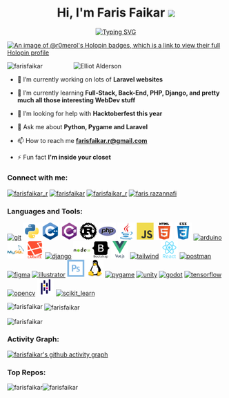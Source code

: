 <h1 align="center">Hi, I'm Faris Faikar <img src="https://i.giphy.com/media/hvRJCLFzcasrR4ia7z/giphy.webp" width="28"></h1>
<p align="center">
<a href="https://git.io/typing-svg"><img src="https://readme-typing-svg.demolab.com?font=Fira+Code&duration=2500&pause=1000&background=6DFF2B00&center=true&vCenter=true&width=435&lines=Welcome+to+my+GitHub+Page!;I+do+Python,+Pygame,+and+Laravel;Excited+to+learn+new+things;Interested+in+WebDev+and+Full-Stack;Follow+me+for+more!" alt="Typing SVG" /></a>
</p>

[![An image of @r0merol's Holopin badges, which is a link to view their full Holopin profile](https://holopin.me/r0merol)](https://holopin.io/@r0merol)

<img align="right" alt="Elliot Alderson" width="350" src="https://media2.giphy.com/media/WiM5K1e9MtEic/giphy.gif?cid=790b7611017faf1f577ba176c0aecf4628c769c0729bff23&rid=giphy.gif&ct=g">

<p align="left"> <img src="https://komarev.com/ghpvc/?username=farisfaikar&label=Profile%20views&color=0e75b6&style=flat" alt="farisfaikar" /> </p>

- 🔭 I’m currently working on lots of **Laravel websites**

- 🌱 I’m currently learning **Full-Stack, Back-End, PHP, Django, and pretty much all those interesting WebDev stuff**

- 🤝 I’m looking for help with **Hacktoberfest this year**

- 💬 Ask me about **Python, Pygame and Laravel**

- 📫 How to reach me **farisfaikar.r@gmail.com**

- ⚡ Fun fact **I'm inside your closet**

<h3 align="left">Connect with me:</h3>
<p align="left">
<a href="https://twitter.com/farisfaikar_r" target="blank"><img align="center" src="https://raw.githubusercontent.com/rahuldkjain/github-profile-readme-generator/master/src/images/icons/Social/twitter.svg" alt="farisfaikar_r" height="30" width="40" /></a>
<a href="https://www.linkedin.com/in/farisfaikar" target="blank"><img align="center" src="https://raw.githubusercontent.com/rahuldkjain/github-profile-readme-generator/master/src/images/icons/Social/linked-in-alt.svg" alt="farisfaikar" height="30" width="40" /></a>
<a href="https://instagram.com/farisfaikar_r" target="blank"><img align="center" src="https://raw.githubusercontent.com/rahuldkjain/github-profile-readme-generator/master/src/images/icons/Social/instagram.svg" alt="farisfaikar_r" height="30" width="40" /></a>
<a href="https://www.youtube.com/@farisfaikar_r" target="blank"><img align="center" src="https://raw.githubusercontent.com/rahuldkjain/github-profile-readme-generator/master/src/images/icons/Social/youtube.svg" alt="faris razannafi" height="30" width="40" /></a>
</p>

<h3 align="left">Languages and Tools:</h3>
<p align="left"> 
<a href="https://git-scm.com/" target="_blank" rel="noreferrer"><img src="https://www.vectorlogo.zone/logos/git-scm/git-scm-icon.svg" alt="git" width="40" height="40"/></a> 
<a href="https://www.python.org" target="_blank" rel="noreferrer"><img src="https://raw.githubusercontent.com/devicons/devicon/master/icons/python/python-original.svg" alt="python" width="40" height="40"/></a> 
<a href="https://www.w3schools.com/cpp/" target="_blank" rel="noreferrer"><img src="https://raw.githubusercontent.com/devicons/devicon/master/icons/cplusplus/cplusplus-original.svg" alt="cplusplus" width="40" height="40"/></a> 
<a href="https://www.w3schools.com/cs/" target="_blank" rel="noreferrer"><img src="https://raw.githubusercontent.com/devicons/devicon/master/icons/csharp/csharp-original.svg" alt="csharp" width="40" height="40"/></a> 
<a href="https://www.rust-lang.org" target="_blank" rel="noreferrer"><img src="https://raw.githubusercontent.com/devicons/devicon/master/icons/rust/rust-plain.svg" alt="rust" width="40" height="40"/></a> 
<a href="https://www.php.net" target="_blank" rel="noreferrer"><img src="https://raw.githubusercontent.com/devicons/devicon/master/icons/php/php-original.svg" alt="php" width="40" height="40"/></a> 
<a href="https://www.java.com" target="_blank" rel="noreferrer"><img src="https://raw.githubusercontent.com/devicons/devicon/master/icons/java/java-original.svg" alt="java" width="40" height="40"/></a> 
<a href="https://developer.mozilla.org/en-US/docs/Web/JavaScript" target="_blank" rel="noreferrer"><img src="https://raw.githubusercontent.com/devicons/devicon/master/icons/javascript/javascript-original.svg" alt="javascript" width="40" height="40"/></a> 
<a href="https://www.w3.org/html/" target="_blank" rel="noreferrer"><img src="https://raw.githubusercontent.com/devicons/devicon/master/icons/html5/html5-original-wordmark.svg" alt="html5" width="40" height="40"/></a> 
<a href="https://www.w3schools.com/css/" target="_blank" rel="noreferrer"><img src="https://raw.githubusercontent.com/devicons/devicon/master/icons/css3/css3-original-wordmark.svg" alt="css3" width="40" height="40"/></a> 
<a href="https://www.arduino.cc/" target="_blank" rel="noreferrer"><img src="https://cdn.worldvectorlogo.com/logos/arduino-1.svg" alt="arduino" width="40" height="40"/></a> 
<a href="https://www.mysql.com/" target="_blank" rel="noreferrer"><img src="https://raw.githubusercontent.com/devicons/devicon/master/icons/mysql/mysql-original-wordmark.svg" alt="mysql" width="40" height="40"/></a> 
<a href="https://laravel.com/" target="_blank" rel="noreferrer"><img src="https://raw.githubusercontent.com/devicons/devicon/master/icons/laravel/laravel-plain-wordmark.svg" alt="laravel" width="40" height="40"/></a> 
<a href="https://www.djangoproject.com/" target="_blank" rel="noreferrer"><img src="https://cdn.worldvectorlogo.com/logos/django.svg" alt="django" width="40" height="40"/></a> 
<a href="https://nodejs.org" target="_blank" rel="noreferrer"><img src="https://raw.githubusercontent.com/devicons/devicon/master/icons/nodejs/nodejs-original-wordmark.svg" alt="nodejs" width="40" height="40"/></a> 
<a href="https://getbootstrap.com" target="_blank" rel="noreferrer"><img src="https://raw.githubusercontent.com/devicons/devicon/master/icons/bootstrap/bootstrap-plain-wordmark.svg" alt="bootstrap" width="40" height="40"/></a> 
<a href="https://vuejs.org/" target="_blank" rel="noreferrer"><img src="https://raw.githubusercontent.com/devicons/devicon/master/icons/vuejs/vuejs-original-wordmark.svg" alt="vuejs" width="40" height="40"/></a> 
<a href="https://tailwindcss.com/" target="_blank" rel="noreferrer"><img src="https://www.vectorlogo.zone/logos/tailwindcss/tailwindcss-icon.svg" alt="tailwind" width="40" height="40"/></a> 
<a href="https://reactjs.org/" target="_blank" rel="noreferrer"><img src="https://raw.githubusercontent.com/devicons/devicon/master/icons/react/react-original-wordmark.svg" alt="react" width="40" height="40"/></a> 
<a href="https://postman.com" target="_blank" rel="noreferrer"><img src="https://www.vectorlogo.zone/logos/getpostman/getpostman-icon.svg" alt="postman" width="40" height="40"/></a> 
<a href="https://www.figma.com/" target="_blank" rel="noreferrer"><img src="https://www.vectorlogo.zone/logos/figma/figma-icon.svg" alt="figma" width="40" height="40"/></a> 
<a href="https://www.adobe.com/in/products/illustrator.html" target="_blank" rel="noreferrer"><img src="https://www.vectorlogo.zone/logos/adobe_illustrator/adobe_illustrator-icon.svg" alt="illustrator" width="40" height="40"/></a> 
<a href="https://www.photoshop.com/en" target="_blank" rel="noreferrer"><img src="https://raw.githubusercontent.com/devicons/devicon/master/icons/photoshop/photoshop-line.svg" alt="photoshop" width="40" height="40"/></a> 
<a href="https://www.linux.org/" target="_blank" rel="noreferrer"><img src="https://raw.githubusercontent.com/devicons/devicon/master/icons/linux/linux-original.svg" alt="linux" width="40" height="40"/></a> 
<a href="https://www.pygame.org/" target="_blank" rel="noreferrer"><img src="https://www.pygame.org/ftp/pygame-head-party.png" alt="pygame" width="40" height="40"/></a> 
<a href="https://unity.com/" target="_blank" rel="noreferrer"><img src="https://www.vectorlogo.zone/logos/unity3d/unity3d-icon.svg" alt="unity" width="40" height="40"/></a> 
<a href="https://godotengine.org/" target="_blank" rel="noreferrer"><img src="https://www.vectorlogo.zone/logos/godotengine/godotengine-icon.svg" alt="godot" width="40" height="40"/></a> 
<a href="https://www.tensorflow.org" target="_blank" rel="noreferrer"><img src="https://www.vectorlogo.zone/logos/tensorflow/tensorflow-icon.svg" alt="tensorflow" width="40" height="40"/></a> 
<a href="https://opencv.org/" target="_blank" rel="noreferrer"><img src="https://www.vectorlogo.zone/logos/opencv/opencv-icon.svg" alt="opencv" width="40" height="40"/></a> 
<a href="https://pandas.pydata.org/" target="_blank" rel="noreferrer"><img src="https://raw.githubusercontent.com/devicons/devicon/2ae2a900d2f041da66e950e4d48052658d850630/icons/pandas/pandas-original.svg" alt="pandas" width="40" height="40"/></a> 
<a href="https://scikit-learn.org/" target="_blank" rel="noreferrer"><img src="https://upload.wikimedia.org/wikipedia/commons/0/05/Scikit_learn_logo_small.svg" alt="scikit_learn" width="40" height="40"/></a> 

<p><img align="left" src="https://github-readme-stats.vercel.app/api/top-langs?username=farisfaikar&show_icons=true&locale=en&theme=tokyonight" alt="farisfaikar" /></p>

<p>&nbsp;<img align="center" src="https://github-readme-stats.vercel.app/api?username=farisfaikar&show_icons=true&locale=en&theme=tokyonight" alt="farisfaikar" /></p>

<p><img align="center" src="https://github-readme-streak-stats.herokuapp.com/?user=farisfaikar&theme=tokyonight" alt="farisfaikar" /></p>

<h3 align="left">Activity Graph:</h3>

[![farisfaikar's github activity graph](https://github-readme-activity-graph.vercel.app/graph?username=farisfaikar&theme=tokyo-night)](https://github.com/farisfaikar/github-readme-activity-graph)

<h3 align="left">Top Repos:</h3>

<p><img align="left" src="https://github-readme-stats.vercel.app/api/pin/?username=farisfaikar&repo=number-game&theme=tokyonight&hide_border=true" alt="farisfaikar"></p>

<p><img align="left" src="https://github-readme-stats.vercel.app/api/pin/?username=farisfaikar&repo=bomber-plane-simulator&theme=tokyonight&hide_border=true" alt="farisfaikar"></p>
